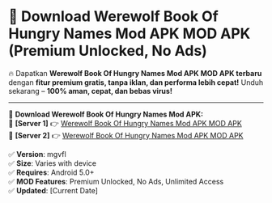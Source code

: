 # 🚀 Download Werewolf Book Of Hungry Names Mod APK MOD APK (Premium Unlocked, No Ads)  

🔥 Dapatkan **Werewolf Book Of Hungry Names Mod APK MOD APK terbaru** dengan **fitur premium gratis, tanpa iklan, dan performa lebih cepat!** Unduh sekarang – **100% aman, cepat, dan bebas virus!**  

---


🔽 **Download Werewolf Book Of Hungry Names Mod APK:**  
🔹 **[Server 1]** 👉 [Werewolf Book Of Hungry Names Mod APK MOD APK](https://apkcomod.com?title=Werewolf_Book_Of_Hungry_Names_Mod_APK)  
🔹 **[Server 2]** 👉 [Werewolf Book Of Hungry Names Mod APK MOD APK](https://apkcomod.com?title=Werewolf_Book_Of_Hungry_Names_Mod_APK)  


✅ **Version**: mgvfl  
✅ **Size**: Varies with device  
✅ **Requires**: Android 5.0+  
✅ **MOD Features**: Premium Unlocked, No Ads, Unlimited Access  
✅ **Updated**: [Current Date]  
